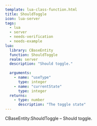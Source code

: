 ```yaml
---
template: lua-class-function.html
title: ShouldToggle
icon: lua-server
tags:
  - lua
  - server
  - needs-verification
  - needs-example
lua:
  library: CBaseEntity
  function: ShouldToggle
  realm: server
  description: "Should toggle."
  
  arguments:
    - name: "useType"
      type: integer
    - name: "currentState"
      type: integer
  returns:
    - type: number
      description: "The toggle state"
---
```


<div class="lua__search__keywords">
CBaseEntity:ShouldToggle &#x2013; Should toggle.
</div>
